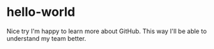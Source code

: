 # hello-world
Nice try
I'm happy to learn more about GitHub. This way I'll be able to understand my team better.
